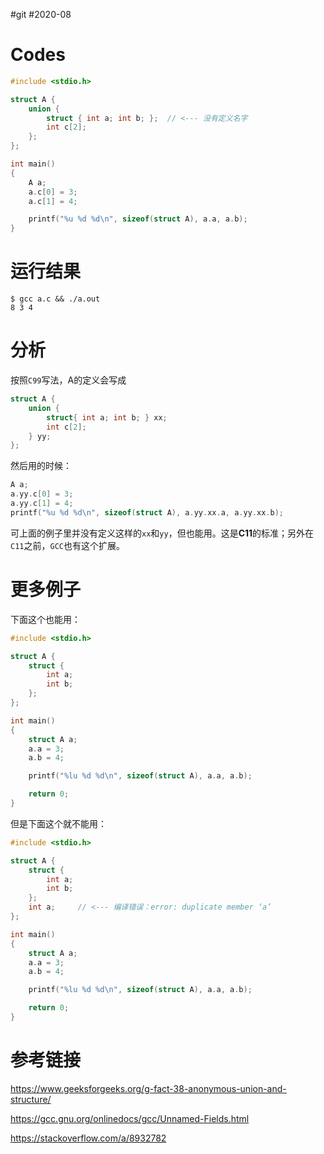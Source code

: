 #git
#2020-08

# Codes

``` C
#include <stdio.h>

struct A {
    union {
        struct { int a; int b; };  // <--- 没有定义名字
        int c[2];
    };
};

int main()
{
    A a;
    a.c[0] = 3;
    a.c[1] = 4;

    printf("%u %d %d\n", sizeof(struct A), a.a, a.b);
}
```

# 运行结果
```
$ gcc a.c && ./a.out
8 3 4
```

# 分析 
按照`C99`写法，A的定义会写成
``` C
struct A {
    union {
        struct{ int a; int b; } xx;
        int c[2];
    } yy;
};
```

然后用的时候：
``` C
A a;
a.yy.c[0] = 3;
a.yy.c[1] = 4;
printf("%u %d %d\n", sizeof(struct A), a.yy.xx.a, a.yy.xx.b);
```

可上面的例子里并没有定义这样的`xx`和`yy`，但也能用。这是**C11**的标准；另外在`C11`之前，`GCC`也有这个扩展。

# 更多例子
下面这个也能用：
``` C
#include <stdio.h>

struct A {
    struct {
        int a;
        int b;
    };
};

int main()
{
    struct A a;
    a.a = 3;
    a.b = 4;

    printf("%lu %d %d\n", sizeof(struct A), a.a, a.b);

    return 0;
}
```

但是下面这个就不能用：
``` C
#include <stdio.h>

struct A {
    struct {
        int a;
        int b;
    };
	int a;     // <--- 编译错误：error: duplicate member ‘a’
};

int main()
{
    struct A a;
    a.a = 3;
    a.b = 4;

    printf("%lu %d %d\n", sizeof(struct A), a.a, a.b);

    return 0;
}
```

# 参考链接
https://www.geeksforgeeks.org/g-fact-38-anonymous-union-and-structure/

https://gcc.gnu.org/onlinedocs/gcc/Unnamed-Fields.html

https://stackoverflow.com/a/8932782